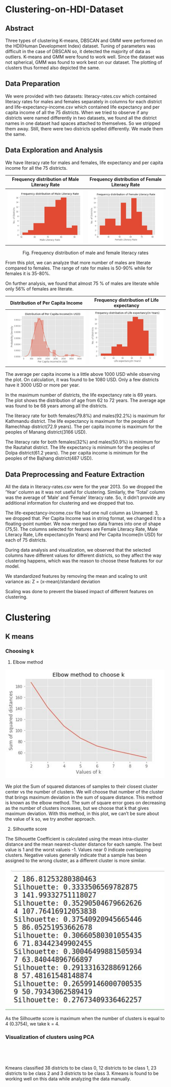 # Clustering-on-HDI-Dataset

## Abstract
<p>Three types of clustering K-means, DBSCAN and GMM were performed on the HDI(Human
Development Index) dataset. Tuning of parameters was difficult in the case of DBSCAN so, it
detected the majority of data as outliers. K-means and GMM were found to work well. Since the
dataset was not spherical, GMM was found to work best on our dataset. The plotting of clusters
thus formed also depicted the same.</p>

## Data Preparation
<p>We were provided with two datasets: literacy-rates.csv which contained literacy rates for males
and females separately in columns for each district and life-expectancy-income.csv which
contained life expectancy and per capita income of all the 75 districts. When we tried to observe
if any districts were named differently in two datasets, we found all the district names in one
dataset had spaces attached to themselves. So we stripped them away. Still, there were two
districts spelled differently. We made them the same.</p>

## Data Exploration and Analysis
We have literacy rate for males and females, life expectancy and per capita income for all the
75 districts.

Frequency distribution of Male Literacy Rate             |  Frequency distribution of Female Literacy Rate
:-------------------------:|:-------------------------:
![male](images/male_literacy.png)  |  ![female](images/female_literacy.png)

<p align=center>Fig. Frequency distribution of male and female literacy rates</p>

From this plot, we can analyze that more number of males are literate compared to females.
The range of rate for males is 50-90% while for females it is 35-80%.

On further analysis, we found that almost 75 % of males are literate while only 56% of females
are literate.

Distribution of Per Capita Income            |  Frequency distribution of Life expectancy
:-------------------------:|:-------------------------:
![](images/per_capita.png)  |  ![](images/life_expectancy.png)

The average per capita income is a little above 1000 USD while observing the plot. On
calculation, it was found to be 1080 USD. Only a few districts have it 3000 USD or more per
year.

In the maximum number of districts, the life expectancy rate is 69 years. The plot shows the
distribution of age from 62 to 72 years. The average age was found to be 68 years among all
the districts.

The literacy rate for both females(79.8%) and males(92.2%) is maximum for Kathmandu district.
The life expectancy is maximum for the peoples of Ramechhap district(72.9 years).
The per capita income is maximum for the peoples of Manang district(3166 USD).

The literacy rate for both females(32%) and males(50.9%) is minimum for the Rautahat district.
The life expectancy is minimum for the peoples of Dolpa district(61.2 years).
The per capita income is minimum for the peoples of the Bajhang district(487 USD).

## Data Preprocessing and Feature Extraction

All the data in literacy-rates.csv were for the year 2013. So we dropped the ‘Year’ column as it
was not useful for clustering. Similarly, the ‘Total’ column was the average of ‘Male’ and
‘Female’ literacy rate. So, it didn’t provide any additional information for clustering and we
dropped that too.

The life-expectancy-income.csv file had one null column as Unnamed: 3, we dropped that. Per
Capita Income was in string format, we changed it to a floating-point number.
We now merged two data frames into one of shape (75,5). The columns selected for features
are Female Literacy Rate, Male Literacy Rate, Life expectancy(In Years) and Per Capita
Income(In USD) for each of 75 districts.

During data analysis and visualization, we observed that the selected columns have different
values for different districts, so they affect the way clustering happens, which was the reason to
choose these features for our model.

We standardized features by removing the mean and scaling to unit variance as:
Z = (x-mean)/standard deviation

Scaling was done to prevent the biased impact of different features on clustering.

# Clustering
## K means
### Choosing k
1. Elbow method

<!-- ![](images/elbow.png) -->
<p float="center">
  <img src="images/elbow.png" width="500" />
</p>
<p>
We plot the Sum of squared distances of samples to their closest cluster center vs the
number of clusters. We will choose that number of the cluster that brings maximum
deviation in the sum of square distance. This method is known as the elbow method.
The sum of square error goes on decreasing as the number of clusters increases, but we
choose that k that gives maximum deviation. With this method, in this plot, we can’t be
sure about the value of k so, we try another approach.</p>

2. Silhouette score
<p>The Silhouette Coefficient is calculated using the mean intra-cluster distance and the
mean nearest-cluster distance for each sample. The best value is 1 and the worst valueis -1. Values near 0 indicate overlapping clusters. Negative values generally indicate that
a sample has been assigned to the wrong cluster, as a different cluster is more similar.</p>

<!-- ![](images/silhouette.png) -->
<img src="images/silhouette.png" width="500" />

<p>As the Silhouette score is maximum when the number of clusters is equal to 4 (0.3754),
we take k = 4.</p>

### Visualization of clusters using PCA
![]()

![]()

Kmeans classified 38 districts to be class 0, 12 districts to be class 1, 23 districts to be
class 2 and 3 districts to be class 3. Kmeans is found to be working well on this data
while analyzing the data manually.
